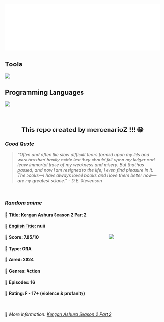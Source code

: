 
<img src="svg/nai.svg" />

<p>
  <h2>Tools</h2>
  <a href="https://skillicons.dev">
    <img src="https://skillicons.dev/icons?i=git,bash,vim,ubuntu,tensorflow,pytorch,docker,raspberrypi" />
  </a>

  <br />

  <h2>Programming Languages</h2>

  <a href="https://skillicons.dev">
    <img src="https://skillicons.dev/icons?i=python,c,cpp" />
  </a>
</p>

<br />

<h2 align="center">This repo created by mercenarioZ !!! 😀</h2>
<h3><i>Good Quote</i></h3>

<blockquote>
<i>
“Often and often the slow difficult tears formed upon my lids and were brushed hastily aside lest they should fall upon my ledger and leave immortal trace of my weakness and misery. But that has passed, and now I am resigned to the life; I even find pleasure in it. The books—I have always loved books and I love them better now—are my greatest solace.” - D.E. Stevenson
</i>
</blockquote>

<br />

<h3><i>Random anime</i></h3>

<h4>
  <strong>🥭 <u>Title:</u></strong> Kengan Ashura Season 2 Part 2
</h4>

<h4>🌿 <u>English Title:</u> null</h4>

<img align="right" width="165" src=https://cdn.myanimelist.net/images/anime/1086/144400.jpg />

<h4>🌱 Score: 7.85/10</h4>

<h4>🌲 Type: ONA</h4>

<h4>🌴 Aired: 2024</h4>

<h4>🌵 Genres: Action</h4>

<h4>🥑 Episodes: 16</h4>

<h4>🍏 Rating: R - 17+ (violence & profanity)</h4>

<br />

🍂 *More information: [Kengan Ashura Season 2 Part 2](https://myanimelist.net/anime/56704/Kengan_Ashura_Season_2_Part_2)*
    